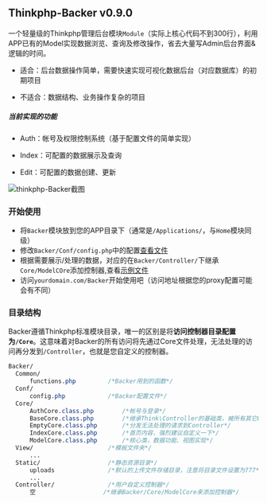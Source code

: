 ## Thinkphp-Backer v0.9.0

一个轻量级的Thinkphp管理后台模块``Module``（实际上核心代码不到300行），利用APP已有的Model实现数据浏览、查询及修改操作，省去大量写Admin后台界面&逻辑的时间。

- 适合：后台数据操作简单，需要快速实现可视化数据后台（对应数据库）的初期项目


- 不适合：数据结构、业务操作复杂的项目


##### 当前实现的功能

- Auth：帐号及权限控制系统（基于配置文件的简单实现）


- Index：可配置的数据展示及查询
- Edit：可配置的数据创建、更新




![thinkphp-Backer截图](http://sunkey.me/content/images/2016/04/QQ20160408-0-01.png)





### 开始使用

- 将``Backer``模块放到您的APP目录下（通常是``/Applications/``，与``Home``模块同级）
- 修改``Backer/Conf/config.php``中的配置[查看文件](tree/master/Backer/Conf/config.php)
- 根据需要展示/处理的数据，对应的在``Backer/Controller/``下继承``Core/ModelCOre``添加控制器,查看[示例文件](tree/master/Backer/Controller/Xmodel.php)
- 访问``yourdomain.com/Backer``开始使用吧（访问地址根据您的proxy配置可能会有不同）



### 目录结构

Backer遵循Thinkphp标准模块目录，唯一的区别是将**访问控制器目录配置为``/Core``**。这意味着对Backer的所有访问将先通过Core文件处理，无法处理的访问再分发到``/Controller``，也就是您自定义的控制器。

```css
Backer/
  Common/
      functions.php			/*Backer用到的函数*/
  Conf/
      config.php			/*Backer配置文件*/
  Core/
      AuthCore.class.php    	/*帐号与登录*/
      BaseCore.class.php    	/*继承Think\Controller的基础类，被所有其它Core继承*/
      EmptyCore.class.php    	/*分发无法处理的请求到Controller*/
      IndexCore.class.php    	/*首页内容，强烈建议自定义一下*/
      ModelCore.class.php    	/*核心类，数据功能、视图实现*/
  View/						/*模板文件夹*/
	  ...
  Static/					/*静态资源目录*/
      uploads   	 	  	/*默认的上传文件存储目录，注意将目录文件设置为777*/
      ...
  Controller/   			/*用户自定义控制器*/
	  空					  /*继承Backer/Core/ModelCore来添加控制器*/
```

